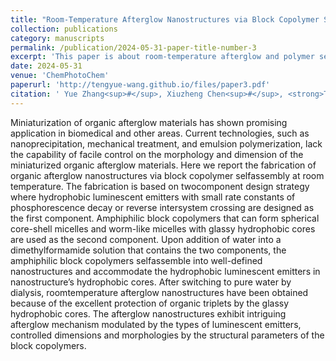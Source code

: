 ```yaml
---
title: "Room-Temperature Afterglow Nanostructures via Block Copolymer Self-Assembly"
collection: publications
category: manuscripts
permalink: /publication/2024-05-31-paper-title-number-3
excerpt: 'This paper is about room-temperature afterglow and polymer self-assembly.'
date: 2024-05-31
venue: 'ChemPhotoChem'
paperurl: 'http://tengyue-wang.github.io/files/paper3.pdf'
citation: ' Yue Zhang<sup>#</sup>, Xiuzheng Chen<sup>#</sup>, <strong>Tengyue Wang</strong>, Zhe Mo, Guangming Wang, Haodong Li*, and Kaka Zhang*, <i>Room-Temperature Afterglow Nanostructures via Block Copolymer Self-Assembly</i>. <strong>ChemPhotoChem</strong>, 2024, e202400113.    <a href="https://doi.org/10.1002/cptc.202400113" target="_blank">DOI: 10.1002/cptc.202400113</a>'
---
```


Miniaturization of organic afterglow materials has shown promising application in biomedical and other areas. Current technologies, such as nanoprecipitation, mechanical treatment, and emulsion polymerization, lack the capability of facile control on the morphology and dimension of the miniaturized organic afterglow materials. Here we report the fabrication of organic afterglow nanostructures via block copolymer selfassembly at room temperature. The fabrication is based on twocomponent design strategy where hydrophobic luminescent emitters with small rate constants of phosphorescence decay or reverse intersystem crossing are designed as the first component. Amphiphilic block copolymers that can form spherical core-shell micelles and worm-like micelles with glassy hydrophobic cores are used as the second component. Upon addition of water into a dimethylformamide solution that contains the two components, the amphiphilic block copolymers selfassemble into well-defined nanostructures and accommodate the hydrophobic luminescent emitters in nanostructure’s hydrophobic cores. After switching to pure water by dialysis, roomtemperature afterglow nanostructures have been obtained because of the excellent protection of organic triplets by the glassy hydrophobic cores. The afterglow nanostructures exhibit intriguing afterglow mechanism modulated by the types of luminescent emitters, controlled dimensions and morphologies by the structural parameters of the block copolymers.
